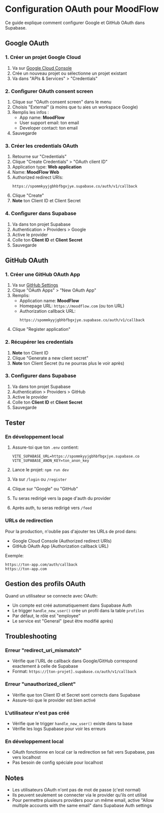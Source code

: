 # Configuration OAuth pour MoodFlow

Ce guide explique comment configurer Google et GitHub OAuth dans Supabase.

## Google OAuth

### 1. Créer un projet Google Cloud

1. Va sur [Google Cloud Console](https://console.cloud.google.com/)
2. Crée un nouveau projet ou sélectionne un projet existant
3. Va dans "APIs & Services" > "Credentials"

### 2. Configurer OAuth consent screen

1. Clique sur "OAuth consent screen" dans le menu
2. Choisis "External" (à moins que tu aies un workspace Google)
3. Remplis les infos :
   - App name: **MoodFlow**
   - User support email: ton email
   - Developer contact: ton email
4. Sauvegarde

### 3. Créer les credentials OAuth

1. Retourne sur "Credentials"
2. Clique "Create Credentials" > "OAuth client ID"
3. Application type: **Web application**
4. Name: **MoodFlow Web**
5. Authorized redirect URIs:
   ```
   https://spommkyyjgbhbfbgxjye.supabase.co/auth/v1/callback
   ```
6. Clique "Create"
7. **Note** ton Client ID et Client Secret

### 4. Configurer dans Supabase

1. Va dans ton projet Supabase
2. Authentication > Providers > Google
3. Active le provider
4. Colle ton **Client ID** et **Client Secret**
5. Sauvegarde

## GitHub OAuth

### 1. Créer une GitHub OAuth App

1. Va sur [GitHub Settings](https://github.com/settings/developers)
2. Clique "OAuth Apps" > "New OAuth App"
3. Remplis:
   - Application name: **MoodFlow**
   - Homepage URL: `https://moodflow.com` (ou ton URL)
   - Authorization callback URL:
     ```
     https://spommkyyjgbhbfbgxjye.supabase.co/auth/v1/callback
     ```
4. Clique "Register application"

### 2. Récupérer les credentials

1. **Note** ton Client ID
2. Clique "Generate a new client secret"
3. **Note** ton Client Secret (tu ne pourras plus le voir après)

### 3. Configurer dans Supabase

1. Va dans ton projet Supabase
2. Authentication > Providers > GitHub
3. Active le provider
4. Colle ton **Client ID** et **Client Secret**
5. Sauvegarde

## Tester

### En développement local

1. Assure-toi que ton `.env` contient:
   ```env
   VITE_SUPABASE_URL=https://spommkyyjgbhbfbgxjye.supabase.co
   VITE_SUPABASE_ANON_KEY=ton_anon_key
   ```

2. Lance le projet: `npm run dev`

3. Va sur `/login` ou `/register`

4. Clique sur "Google" ou "GitHub"

5. Tu seras redirigé vers la page d'auth du provider

6. Après auth, tu seras redirigé vers `/feed`

### URLs de redirection

Pour la production, n'oublie pas d'ajouter tes URLs de prod dans:
- Google Cloud Console (Authorized redirect URIs)
- GitHub OAuth App (Authorization callback URL)

Exemple:
```
https://ton-app.com/auth/callback
https://ton-app.com
```

## Gestion des profils OAuth

Quand un utilisateur se connecte avec OAuth:
- Un compte est créé automatiquement dans Supabase Auth
- Le trigger `handle_new_user()` crée un profil dans la table `profiles`
- Par défaut, le rôle est "employee"
- Le service est "General" (peut être modifié après)

## Troubleshooting

### Erreur "redirect_uri_mismatch"
- Vérifie que l'URL de callback dans Google/GitHub correspond exactement à celle de Supabase
- Format: `https://[ton-projet].supabase.co/auth/v1/callback`

### Erreur "unauthorized_client"
- Vérifie que ton Client ID et Secret sont corrects dans Supabase
- Assure-toi que le provider est bien activé

### L'utilisateur n'est pas créé
- Vérifie que le trigger `handle_new_user()` existe dans ta base
- Vérifie les logs Supabase pour voir les erreurs

### En développement local
- OAuth fonctionne en local car la redirection se fait vers Supabase, pas vers localhost
- Pas besoin de config spéciale pour localhost

## Notes

- Les utilisateurs OAuth n'ont pas de mot de passe (c'est normal)
- Ils peuvent seulement se connecter via le provider qu'ils ont utilisé
- Pour permettre plusieurs providers pour un même email, active "Allow multiple accounts with the same email" dans Supabase Auth settings

